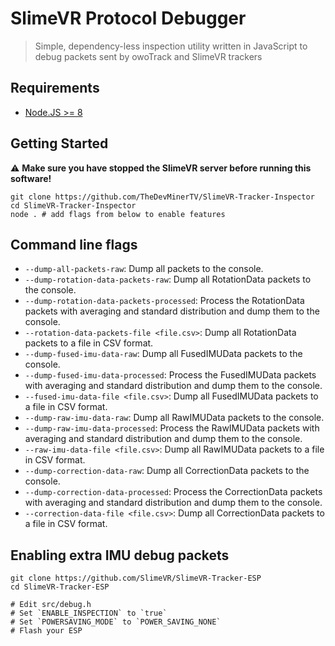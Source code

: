 # SlimeVR Protocol Debugger

> Simple, dependency-less inspection utility written in JavaScript to debug packets sent by owoTrack and SlimeVR trackers

## Requirements

- [Node.JS >= 8](https://nodejs.org)

## Getting Started

⚠ **Make sure you have stopped the SlimeVR server before running this software!**

```shell
git clone https://github.com/TheDevMinerTV/SlimeVR-Tracker-Inspector
cd SlimeVR-Tracker-Inspector
node . # add flags from below to enable features
```

## Command line flags

- `--dump-all-packets-raw`: Dump all packets to the console.
- `--dump-rotation-data-packets-raw`: Dump all RotationData packets to the console.
- `--dump-rotation-data-packets-processed`: Process the RotationData packets with averaging and standard distribution and dump them to the console.
- `--rotation-data-packets-file <file.csv>`: Dump all RotationData packets to a file in CSV format.
- `--dump-fused-imu-data-raw`: Dump all FusedIMUData packets to the console.
- `--dump-fused-imu-data-processed`: Process the FusedIMUData packets with averaging and standard distribution and dump them to the console.
- `--fused-imu-data-file <file.csv>`: Dump all FusedIMUData packets to a file in CSV format.
- `--dump-raw-imu-data-raw`: Dump all RawIMUData packets to the console.
- `--dump-raw-imu-data-processed`: Process the RawIMUData packets with averaging and standard distribution and dump them to the console.
- `--raw-imu-data-file <file.csv>`: Dump all RawIMUData packets to a file in CSV format.
- `--dump-correction-data-raw`: Dump all CorrectionData packets to the console.
- `--dump-correction-data-processed`: Process the CorrectionData packets with averaging and standard distribution and dump them to the console.
- `--correction-data-file <file.csv>`: Dump all CorrectionData packets to a file in CSV format.

## Enabling extra IMU debug packets

```
git clone https://github.com/SlimeVR/SlimeVR-Tracker-ESP
cd SlimeVR-Tracker-ESP

# Edit src/debug.h
# Set `ENABLE_INSPECTION` to `true`
# Set `POWERSAVING_MODE` to `POWER_SAVING_NONE`
# Flash your ESP
```
